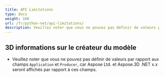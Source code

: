 ```yaml
---
title: API Limitations
type: docs
weight: 160
url: /fr/python-net/api-limitations/
description: Veuillez noter que vous ne pouvez pas définir de valeurs par rapport aux champs Application et Producteur, car Aspose Ltd. et Aspose.3D .NET x.x seront affichés par rapport à ces champs.
---
```

##  **3D informations sur le créateur du modèle**
- Veuillez noter que vous ne pouvez pas définir de valeurs par rapport aux champs `Application` et `Producer`, car Aspose Ltd. et Aspose.3D .NET x.x seront affichés par rapport à ces champs.
